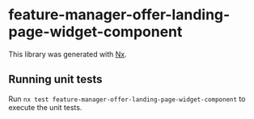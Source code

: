 # feature-manager-offer-landing-page-widget-component

This library was generated with [Nx](https://nx.dev).

## Running unit tests

Run `nx test feature-manager-offer-landing-page-widget-component` to execute the unit tests.
